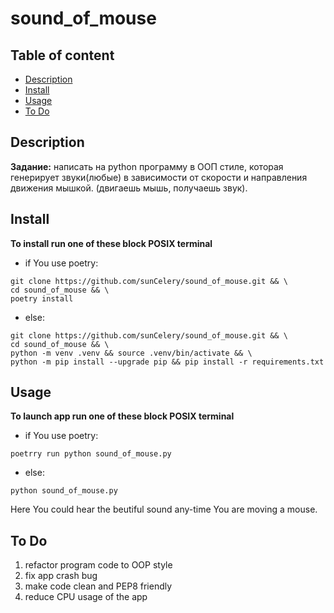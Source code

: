 <h1>sound_of_mouse</h1>

<h2>Table of content</h2>

- [Description](#description)
- [Install](#install)
- [Usage](#usage)
- [To Do](#to-do)

## Description ##
**Задание:**
написать на python программу в ООП стиле, которая генерирует звуки(любые) в зависимости от скорости и направления движения мышкой. (двигаешь мышь, получаешь звук).

## Install ##
**To install run one of these block POSIX terminal**

- if You use poetry:
```
git clone https://github.com/sunCelery/sound_of_mouse.git && \
cd sound_of_mouse && \
poetry install
```
- else:
```
git clone https://github.com/sunCelery/sound_of_mouse.git && \
cd sound_of_mouse && \
python -m venv .venv && source .venv/bin/activate && \
python -m pip install --upgrade pip && pip install -r requirements.txt
```

## Usage ##
**To launch app run one of these block POSIX terminal**

- if You use poetry:
```
poetrry run python sound_of_mouse.py
```
- else:
```
python sound_of_mouse.py
```

Here You could hear the beutiful sound any-time You are moving a mouse.

## To Do ##
1. refactor program code to OOP style
2. fix app crash bug
3. make code clean and PEP8 friendly
4. reduce CPU usage of the app
